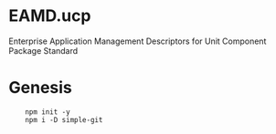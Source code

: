 # EAMD.ucp
Enterprise Application Management Descriptors for Unit Component Package Standard


# Genesis
```
    npm init -y
    npm i -D simple-git 
```
